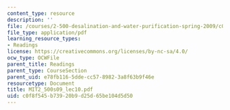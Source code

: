 ```yaml
---
content_type: resource
description: ''
file: /courses/2-500-desalination-and-water-purification-spring-2009/c0f8f545b73920b9d25d65be104d5d50_MIT2_500s09_lec10.pdf
file_type: application/pdf
learning_resource_types:
- Readings
license: https://creativecommons.org/licenses/by-nc-sa/4.0/
ocw_type: OCWFile
parent_title: Readings
parent_type: CourseSection
parent_uid: e78fb116-5dde-cc57-8982-3a8f63b9f46e
resourcetype: Document
title: MIT2_500s09_lec10.pdf
uid: c0f8f545-b739-20b9-d25d-65be104d5d50
---
```

